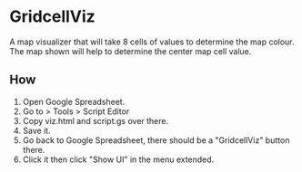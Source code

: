 # GridcellViz

A map visualizer that will take 8 cells of values to determine the map colour. The map shown will help to determine the center map cell value.

## How

1. Open Google Spreadsheet.
2. Go to > Tools > Script Editor
3. Copy viz.html and script.gs over there.
4. Save it. 
5. Go back to Google Spreadsheet, there should be a "GridcellViz" button there. 
6. Click it then click "Show UI" in the menu extended.

